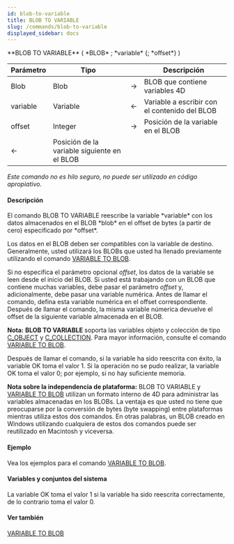 ```yaml
---
id: blob-to-variable
title: BLOB TO VARIABLE
slug: /commands/blob-to-variable
displayed_sidebar: docs
---
```


<!--REF #_command_.BLOB TO VARIABLE.Syntax-->**BLOB TO VARIABLE** ( *BLOB* ; *variable* {; *offset*} )<!-- END REF-->
<!--REF #_command_.BLOB TO VARIABLE.Params-->
| Parámetro | Tipo |  | Descripción |
| --- | --- | --- | --- |
| Blob | Blob | &#8594;  | BLOB que contiene variables 4D |
| variable | Variable | &#8592; | Variable a escribir con el contenido del BLOB |
| offset | Integer | &#8594;  | Posición de la variable en el BLOB |
| &#8592; | Posición de la variable siguiente en el  BLOB |

<!-- END REF-->

*Este comando no es hilo seguro, no puede ser utilizado en código apropiativo.*


#### Descripción 

<!--REF #_command_.BLOB TO VARIABLE.Summary-->El comando BLOB TO VARIABLE reescribe la variable *variable* con los datos almacenados en el BLOB *blob* en el offset de bytes (a partir de cero) especificado por *offset*.<!-- END REF-->

Los datos en el BLOB deben ser compatibles con la variable de destino. Generalmente, usted utilizará los BLOBs que usted ha llenado previamente utilizando el comando [VARIABLE TO BLOB](variable-to-blob.md).

Si no especifica el parámetro opcional *offset*, los datos de la variable se leen desde el inicio del BLOB. Si usted está trabajando con un BLOB que contiene muchas variables, debe pasar el parámetro *offset* y, adicionalmente, debe pasar una variable numérica. Antes de llamar el comando, defina esta variable numérica en el offset correspondiente. Después de llamar el comando, la misma variable númerica devuelve el offset de la siguiente variable almacenada en el BLOB.

**Nota:** **BLOB TO VARIABLE** soporta las variables objeto y colección de tipo [C\_OBJECT](c-object.md) y [C\_COLLECTION](c-collection.md). Para mayor información, consulte el comando [VARIABLE TO BLOB](variable-to-blob.md).

Después de llamar el comando, si la variable ha sido reescrita con éxito, la variable OK toma el valor 1\. Si la operación no se pudo realizar, la variable OK toma el valor 0; por ejemplo, si no hay suficiente memoria.

**Nota sobre la independencia de plataforma:** BLOB TO VARIABLE y [VARIABLE TO BLOB](variable-to-blob.md) utilizan un formato interno de 4D para administrar las variables almacenadas en los BLOBs. La ventaja es que usted no tiene que preocuparse por la conversión de bytes (byte swapping) entre plataformas mientras utiliza estos dos comandos. En otras palabras, un BLOB creado en Windows utilizando cualquiera de estos dos comandos puede ser reutilizado en Macintosh y viceversa.

#### Ejemplo 

Vea los ejemplos para el comando [VARIABLE TO BLOB](variable-to-blob.md "VARIABLE TO BLOB").

#### Variables y conjuntos del sistema 

La variable OK toma el valor 1 si la variable ha sido reescrita correctamente, de lo contrario toma el valor 0.

#### Ver también 

[VARIABLE TO BLOB](variable-to-blob.md)  
